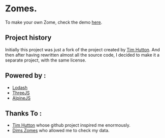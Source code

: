 # Zomes.

To make your own Zome, check the demo [here](https://florianwns.github.io/z5omes/).

## Project history 

Initially this project was just a fork of the project created by [Tim Hutton](https://timhutton.github.io/zomes/). 
And then after having rewritten almost all the source code, 
I decided to make it a separate project, with the same license.


## Powered by : 

* [Lodash](https://lodash.com/)
* [ThreeJS](https://threejs.org/)
* [AlpineJS](https://alpinejs.dev/)


## Thanks To :

* [Tim Hutton](https://github.com/timhutton/) whose github project inspired me enormously.
* [Dims Zomes](http://www.rusticdomes.com/software.html) who allowed me to check my data.


